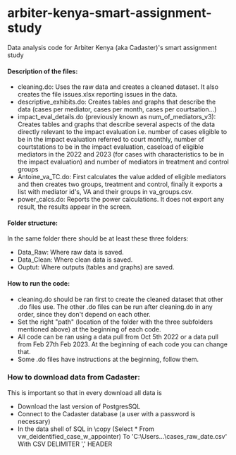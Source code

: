 # arbiter-kenya-smart-assignment-study
Data analysis code for Arbiter Kenya (aka Cadaster)'s smart assignment study

#### Description of the files:
- cleaning.do: Uses the raw data and creates a cleaned dataset. It also creates the file issues.xlsx reporting issues in the data. 
- descriptive_exhibits.do: Creates tables and graphs that describe the data (cases per mediator, cases per month, cases per courtsation...)
- impact_eval_details.do (previously known as num_of_mediators_v3): Creates tables and graphs that describe several aspects of the data directly relevant to the impact evaluation i.e. number of cases eligible to be in the impact evaluation referred to court monthly, number of courtstations to be in the impact evaluation, caseload of eligible mediators in the 2022 and 2023 (for cases with characteristics to be in the impact evaluation) and number of mediators in treatment and control groups
- Antoine_va_TC.do: First calculates the value added of eligible mediators and then creates two groups, treatment and control, finally it exports a list with mediator id's, VA and their groups in va_groups.csv. 
- power_calcs.do: Reports the power calculations. It does not export any result, the results appear in the screen. 

#### Folder structure: 
In the same folder there should be at least these three folders:
- Data_Raw: Where raw data is saved.
- Data_Clean: Where clean data is saved.
- Ouptut: Where outputs (tables and graphs) are saved. 

#### How to run the code:
- cleaning.do should be ran first to create the cleaned dataset that other .do files use. The other .do files can be run after cleaning.do in any order, since they don't depend on each other. 
- Set the right "path" (location of the folder with the three subfolders mentioned above) at the beginning of each code.
- All code can be ran using a data pull from Oct 5th 2022 or a data pull from Feb 27th Feb 2023. At the beginning of each code you can change that. 
- Some .do files have instructions at the beginning, follow them. 


### How to download data from Cadaster:
This is important so that in every download all data is
- Download the last version of PostgresSQL
- Connect to the Cadaster database (a user with a password is necessary)
- In the data shell of SQL in 
\copy (Select * From vw_deidentified_case_w_appointer) To 'C:\Users\...\cases_raw_date.csv' With CSV DELIMITER ',' HEADER